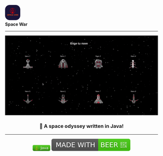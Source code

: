 <div align="center" style="display: inline; vertical-align: middle;">

<img src='space_war.png' alt='Space War' height=50px width=50px>
<br>
<b>Space War</b>

---

![Gameplay](spacewar.gif)

### 🚀 A space odyssey written in Java!

---

<img src="java.svg" alt="Java" height=20px> <img src="beer.svg" alt="Beer">

</div>

